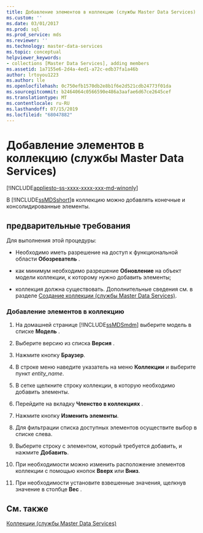 ```yaml
---
title: Добавление элементов в коллекцию (службы Master Data Services) | Документы Майкрософт
ms.custom: ''
ms.date: 03/01/2017
ms.prod: sql
ms.prod_service: mds
ms.reviewer: ''
ms.technology: master-data-services
ms.topic: conceptual
helpviewer_keywords:
- collections [Master Data Services], adding members
ms.assetid: 1a7155e6-2d4a-4ed1-a72c-edb37fa1a46b
author: lrtoyou1223
ms.author: lle
ms.openlocfilehash: 0c750efb1570db2e8b1f6e2d521cdb24773f01da
ms.sourcegitcommit: b2464064c0566590e486a3aafae6d67ce2645cef
ms.translationtype: MT
ms.contentlocale: ru-RU
ms.lasthandoff: 07/15/2019
ms.locfileid: "68047882"
---
```

# <a name="add-members-to-a-collection-master-data-services"></a>Добавление элементов в коллекцию (службы Master Data Services)

[!INCLUDE[appliesto-ss-xxxx-xxxx-xxx-md-winonly](../includes/appliesto-ss-xxxx-xxxx-xxx-md-winonly.md)]

  В [!INCLUDE[ssMDSshort](../includes/ssmdsshort-md.md)]в коллекцию можно добавлять конечные и консолидированные элементы.  
  
## <a name="prerequisites"></a>предварительные требования  
 Для выполнения этой процедуры:  
  
-   Необходимо иметь разрешение на доступ к функциональной области **Обозреватель** .  
  
-   как минимум необходимо разрешение **Обновление** на объект модели коллекции, к которому нужно добавить элементы;  
  
-   коллекция должна существовать. Дополнительные сведения см. в разделе [Создание коллекции (службы Master Data Services)](../master-data-services/create-a-collection-master-data-services.md).  
  
### <a name="to-add-members-to-a-collection"></a>Добавление элементов в коллекцию  
  
1.  На домашней странице [!INCLUDE[ssMDSmdm](../includes/ssmdsmdm-md.md)] выберите модель в списке **Модель** .  
  
2.  Выберите версию из списка **Версия** .  
  
3.  Нажмите кнопку **Браузер**.  
  
4.  В строке меню наведите указатель на меню **Коллекции** и выберите пункт *entity_name*.  
  
5.  В сетке щелкните строку коллекции, в которую необходимо добавить элементы.  
  
6.  Перейдите на вкладку **Членство в коллекциях** .  
  
7.  Нажмите кнопку **Изменить элементы**.  
  
8.  Для фильтрации списка доступных элементов осуществите выбор в списке слева.  
  
9. Выберите строку с элементом, который требуется добавить, и нажмите **Добавить**.  
  
10. При необходимости можно изменить расположение элементов коллекции с помощью кнопок **Вверх** или **Вниз**.  
  
11. При необходимости установите взвешенные значения, щелкнув значение в столбце **Вес** .  
  
## <a name="see-also"></a>См. также  
 [Коллекции (службы Master Data Services)](../master-data-services/collections-master-data-services.md)  
  
  
